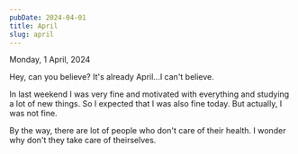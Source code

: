 ```yaml
---
pubDate: 2024-04-01
title: April
slug: april
---
```


Monday, 1 April, 2024

Hey, can you believe? It's already April...I can't believe.

In last weekend I was very fine and motivated with everything and studying a lot of new things. So I expected that I was also fine today. But actually, I was not fine.

By the way, there are lot of people who don't care of their health. I wonder why don't they take care of theirselves.